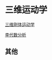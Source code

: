 # 三维运动学


[三维刚体运动学](06机器人/三维刚体运动学.md)


[李代数分析](06机器人/李代数分析.md)

## 其他































